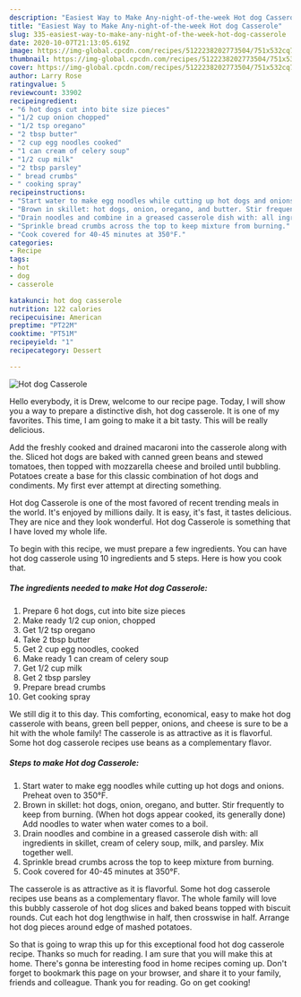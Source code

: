 ```yaml
---
description: "Easiest Way to Make Any-night-of-the-week Hot dog Casserole"
title: "Easiest Way to Make Any-night-of-the-week Hot dog Casserole"
slug: 335-easiest-way-to-make-any-night-of-the-week-hot-dog-casserole
date: 2020-10-07T21:13:05.619Z
image: https://img-global.cpcdn.com/recipes/5122238202773504/751x532cq70/hot-dog-casserole-recipe-main-photo.jpg
thumbnail: https://img-global.cpcdn.com/recipes/5122238202773504/751x532cq70/hot-dog-casserole-recipe-main-photo.jpg
cover: https://img-global.cpcdn.com/recipes/5122238202773504/751x532cq70/hot-dog-casserole-recipe-main-photo.jpg
author: Larry Rose
ratingvalue: 5
reviewcount: 33902
recipeingredient:
- "6 hot dogs cut into bite size pieces"
- "1/2 cup onion chopped"
- "1/2 tsp oregano"
- "2 tbsp butter"
- "2 cup egg noodles cooked"
- "1 can cream of celery soup"
- "1/2 cup milk"
- "2 tbsp parsley"
- " bread crumbs"
- " cooking spray"
recipeinstructions:
- "Start water to make egg noodles while cutting up hot dogs and onions. Preheat oven to 350°F."
- "Brown in skillet: hot dogs, onion, oregano, and butter. Stir frequently to keep from burning. (When hot dogs appear cooked, its generally done) Add noodles to water when water comes to a boil."
- "Drain noodles and combine in a greased casserole dish with: all ingredients in skillet, cream of celery soup, milk, and parsley. Mix together well."
- "Sprinkle bread crumbs across the top to keep mixture from burning."
- "Cook covered for 40-45 minutes at 350°F."
categories:
- Recipe
tags:
- hot
- dog
- casserole

katakunci: hot dog casserole 
nutrition: 122 calories
recipecuisine: American
preptime: "PT22M"
cooktime: "PT51M"
recipeyield: "1"
recipecategory: Dessert

---
```



![Hot dog Casserole](https://img-global.cpcdn.com/recipes/5122238202773504/751x532cq70/hot-dog-casserole-recipe-main-photo.jpg)

Hello everybody, it is Drew, welcome to our recipe page. Today, I will show you a way to prepare a distinctive dish, hot dog casserole. It is one of my favorites. This time, I am going to make it a bit tasty. This will be really delicious.

Add the freshly cooked and drained macaroni into the casserole along with the. Sliced hot dogs are baked with canned green beans and stewed tomatoes, then topped with mozzarella cheese and broiled until bubbling. Potatoes create a base for this classic combination of hot dogs and condiments. My first ever attempt at directing something.

Hot dog Casserole is one of the most favored of recent trending meals in the world. It's enjoyed by millions daily. It is easy, it's fast, it tastes delicious. They are nice and they look wonderful. Hot dog Casserole is something that I have loved my whole life.


To begin with this recipe, we must prepare a few ingredients. You can have hot dog casserole using 10 ingredients and 5 steps. Here is how you cook that.

<!--inarticleads1-->

##### The ingredients needed to make Hot dog Casserole:

1. Prepare 6 hot dogs, cut into bite size pieces
1. Make ready 1/2 cup onion, chopped
1. Get 1/2 tsp oregano
1. Take 2 tbsp butter
1. Get 2 cup egg noodles, cooked
1. Make ready 1 can cream of celery soup
1. Get 1/2 cup milk
1. Get 2 tbsp parsley
1. Prepare  bread crumbs
1. Get  cooking spray


We still dig it to this day. This comforting, economical, easy to make hot dog casserole with beans, green bell pepper, onions, and cheese is sure to be a hit with the whole family! The casserole is as attractive as it is flavorful. Some hot dog casserole recipes use beans as a complementary flavor. 

<!--inarticleads2-->

##### Steps to make Hot dog Casserole:

1. Start water to make egg noodles while cutting up hot dogs and onions. Preheat oven to 350°F.
1. Brown in skillet: hot dogs, onion, oregano, and butter. Stir frequently to keep from burning. (When hot dogs appear cooked, its generally done) Add noodles to water when water comes to a boil.
1. Drain noodles and combine in a greased casserole dish with: all ingredients in skillet, cream of celery soup, milk, and parsley. Mix together well.
1. Sprinkle bread crumbs across the top to keep mixture from burning.
1. Cook covered for 40-45 minutes at 350°F.


The casserole is as attractive as it is flavorful. Some hot dog casserole recipes use beans as a complementary flavor. The whole family will love this bubbly casserole of hot dog slices and baked beans topped with biscuit rounds. Cut each hot dog lengthwise in half, then crosswise in half. Arrange hot dog pieces around edge of mashed potatoes. 

So that is going to wrap this up for this exceptional food hot dog casserole recipe. Thanks so much for reading. I am sure that you will make this at home. There's gonna be interesting food in home recipes coming up. Don't forget to bookmark this page on your browser, and share it to your family, friends and colleague. Thank you for reading. Go on get cooking!
